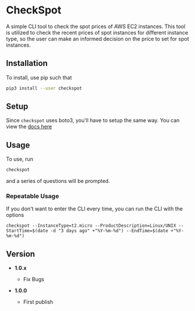 # CheckSpot
A simple CLI tool to check the spot prices of AWS EC2 instances. This tool is utilized to check the recent prices of spot instances for different instance type, so the user can make an informed decision on the price to set for spot instances.

## Installation
To install, use pip such that

```bash
pip3 install --user checkspot
```

## Setup
Since `checkspot` uses boto3, you'll have to setup the same way. You can view the [docs here](http://boto3.readthedocs.io/en/latest/guide/quickstart.html)

## Usage
To use, run

```bash
checkspot
```

and a series of questions will be prompted.

### Repeatable Usage
If you don't want to enter the CLI every time, you can run the CLI with the options

```
checkspot --InstanceType=t2.micro --ProductDescription=Linux/UNIX --StartTime=$(date -d "3 days ago" +"%Y-%m-%d") --EndTime=$(date +"%Y-%m-%d")
```

## Version
* **1.0.x**
    * Fix Bugs

* **1.0.0**
    * First publish
